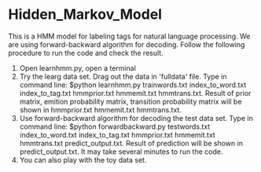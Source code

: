 # Hidden_Markov_Model
This is a HMM model for labeling tags for natural language processing. We are using forward-backward algorithm for decoding. Follow the following procedure to run the code and check the result.
1. Open learnhmm.py, open a terminal
2. Try the learg data set. Drag out the data in 'fulldata' file. Type in command line: $python learnhmm.py trainwords.txt index_to_word.txt index_to_tag.txt hmmprior.txt hmmemit.txt hmmtrans.txt. Result of prior matrix, emition probability matrix, transition probability matrix will be shown in hmmprior.txt hmmemit.txt hmmtrans.txt.
3. Use forward-backward algorithm for decoding the test data set. Type in command line: $python forwardbackward.py testwords.txt index_to_word.txt index_to_tag.txt hmmprior.txt hmmemit.txt hmmtrans.txt predict_output.txt. Result of prediction will be shown in predict_output.txt. It may take several minutes to run the code.
4. You can also play with the toy data set.

